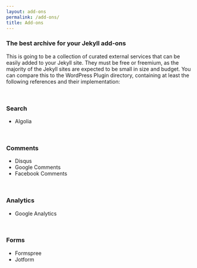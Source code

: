 ```yaml
---
layout: add-ons
permalink: /add-ons/
title: Add-ons
---
```

### The best archive for your Jekyll add-ons

This is going to be a collection of curated external services that can be easily added to your Jekyll site. They must be free or freemium, as the majority of the Jekyll sites are expected to be small in size and budget. You can compare this to the WordPress Plugin directory, containing at least the following references and their implementation:

<br />

### Search
- Algolia

<br />

### Comments
- Disqus
- Google Comments
- Facebook Comments

<br />

### Analytics
- Google Analytics

<br />

### Forms
- Formspree
- Jotform